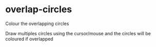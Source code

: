 # overlap-circles
Colour the overlapping circles

Draw multiples circles using the cursor/mouse and the circles will be coloured if overlapped

